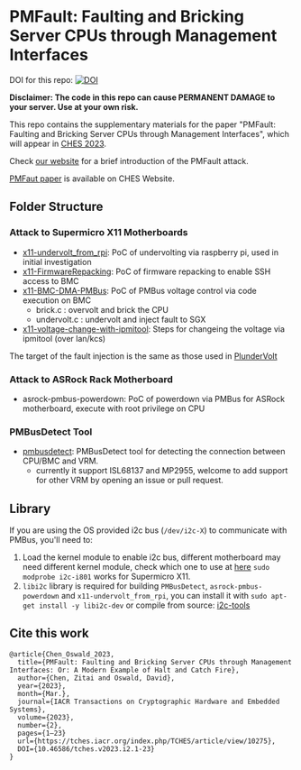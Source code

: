 # PMFault: Faulting and Bricking Server CPUs through Management Interfaces
DOI for this repo: [![DOI](https://zenodo.org/badge/585790412.svg)](https://zenodo.org/badge/latestdoi/585790412)

**Disclaimer: The code in this repo can cause PERMANENT DAMAGE to your server. Use at your own risk.**

This repo contains the supplementary materials for the paper "PMFault: Faulting and Bricking Server CPUs through Management Interfaces", which will appear in [CHES 2023](https://ches.iacr.org/2023/). 

Check [our website](https://zt-chen.github.io/PMFault/) for a brief introduction of the PMFault attack.

[PMFaut paper](https://tches.iacr.org/index.php/TCHES/article/view/10275) is available on CHES Website.

## Folder Structure
### Attack to Supermicro X11 Motherboards

* [x11-undervolt_from_rpi](./x11-undervolt_from_rpi.c): PoC of undervolting via raspberry pi, used in initial investigation
* [x11-FirmwareRepacking](./x11-FirmwareRepacking/): PoC of firmware repacking to enable SSH access to BMC
* [x11-BMC-DMA-PMBus](./x11-BMC-DMA-PMBus): PoC of PMBus voltage control via code execution on BMC
	* brick.c : overvolt and brick the CPU
	* undervolt.c : undervolt and inject fault to SGX
* [x11-voltage-change-with-ipmitool](./x11-voltage-change-with-ipmitool.md): Steps for changeing the voltage via ipmitool (over lan/kcs)

The target of the fault injection is the same as those used in [PlunderVolt](https://github.com/KitMurdock/plundervolt)
### Attack to ASRock Rack Motherboard
* asrock-pmbus-powerdown: PoC of powerdown via PMBus for ASRock motherboard, execute with root privilege on CPU

### PMBusDetect Tool
* [pmbusdetect](./pmbusdetect): PMBusDetect tool for detecting the connection between CPU/BMC and VRM. 
	* currently it support ISL68137 and MP2955, welcome to add support for other VRM by opening an issue or pull request.

## Library
If you are using the OS provided i2c bus (`/dev/i2c-X`) to communicate with PMBus, you'll need to:

1. Load the kernel module to enable i2c bus, different motherboard may need different kernel module, check which one to use at [here](https://docs.kernel.org/i2c/busses/index.html) `sudo modprobe i2c-i801` works for Supermicro X11. 
2. `libi2c` library is required for building `PMBusDetect`, `asrock-pmbus-powerdown` and `x11-undervolt_from_rpi`, you can install it with `sudo apt-get install -y libi2c-dev` or compile from source: [i2c-tools](https://github.com/mozilla-b2g/i2c-tools)


## Cite this work
```
@article{Chen_Oswald_2023, 
  title={PMFault: Faulting and Bricking Server CPUs through Management Interfaces: Or: A Modern Example of Halt and Catch Fire}, 
  author={Chen, Zitai and Oswald, David},
  year={2023},
  month={Mar.}, 
  journal={IACR Transactions on Cryptographic Hardware and Embedded Systems}, 
  volume={2023}, 
  number={2}, 
  pages={1–23} 
  url={https://tches.iacr.org/index.php/TCHES/article/view/10275}, 
  DOI={10.46586/tches.v2023.i2.1-23}
}
```
